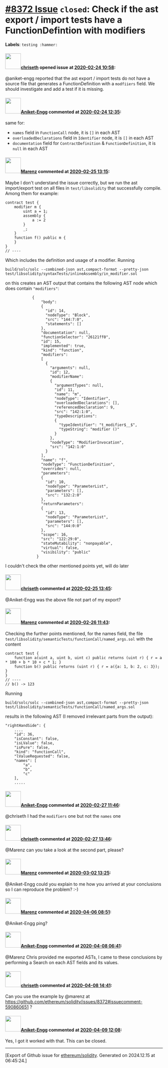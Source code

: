 # [\#8372 Issue](https://github.com/ethereum/solidity/issues/8372) `closed`: Check if the ast export / import tests have a FunctionDefintion with modifiers
**Labels**: `testing :hammer:`


#### <img src="https://avatars.githubusercontent.com/u/9073706?v=4" width="50">[chriseth](https://github.com/chriseth) opened issue at [2020-02-24 10:58](https://github.com/ethereum/solidity/issues/8372):

@aniket-engg reported that the ast export / import tests do not have a source file that generates a FunctionDefinition with a `modfiiers` field. We should investigate and add a test if it is missing.

#### <img src="https://avatars.githubusercontent.com/u/30843294?u=eb4d4de214784ff4d5bad32971dad7ca0c25e7e7&v=4" width="50">[Aniket-Engg](https://github.com/Aniket-Engg) commented at [2020-02-24 12:35](https://github.com/ethereum/solidity/issues/8372#issuecomment-590298919):

same for:
- `names` field  in `FunctionCall` node, it is `[]` in each AST
- `overloadedDeclarations` field in `Identifier` node, it is `[]` in each AST
- `documentation` field for `ContractDefinition` & `FunctionDefinition`, it is `null` in each AST

#### <img src="https://avatars.githubusercontent.com/u/424752?u=2d50de05ec528b9b84f8b905a56e90669b0f8927&v=4" width="50">[Marenz](https://github.com/Marenz) commented at [2020-02-25 13:15](https://github.com/ethereum/solidity/issues/8372#issuecomment-590860651):

Maybe I don't understand the issue correctly, but we run the ast import/export test on all files in `test/libsolidity` that successfully compile. Among them for example:

```
contract test {
    modifier m {
        uint a = 1;
        assembly {
            a := 2
        }
        _;
    }
    function f() public m {
    }
}
// ----
```

Which includes the definition and usage of a modifier.
Running 
```
build/solc/solc --combined-json ast,compact-format --pretty-json test/libsolidity/syntaxTests/inlineAssembly/in_modifier.sol
```
on this creates an AST output that contains the following AST node which does contain `"modifiers"`:

```
            {
                "body":
                {
                  "id": 14,
                  "nodeType": "Block",
                  "src": "144:7:0",
                  "statements": []
                },
                "documentation": null,
                "functionSelector": "26121ff0",
                "id": 15,
                "implemented": true,
                "kind": "function",
                "modifiers":
                [
                  {
                    "arguments": null,
                    "id": 12,
                    "modifierName":
                    {
                      "argumentTypes": null,
                      "id": 11,
                      "name": "m",
                      "nodeType": "Identifier",
                      "overloadedDeclarations": [],
                      "referencedDeclaration": 9,
                      "src": "142:1:0",
                      "typeDescriptions":
                      {
                        "typeIdentifier": "t_modifier$__$",
                        "typeString": "modifier ()"
                      }
                    },
                    "nodeType": "ModifierInvocation",
                    "src": "142:1:0"
                  }
                ],
                "name": "f",
                "nodeType": "FunctionDefinition",
                "overrides": null,
                "parameters":
                {
                  "id": 10,
                  "nodeType": "ParameterList",
                  "parameters": [],
                  "src": "132:2:0"
                },
                "returnParameters":
                {
                  "id": 13,
                  "nodeType": "ParameterList",
                  "parameters": [],
                  "src": "144:0:0"
                },
                "scope": 16,
                "src": "122:29:0",
                "stateMutability": "nonpayable",
                "virtual": false,
                "visibility": "public"
              }
```

I couldn't check the other mentioned points yet, will do later

#### <img src="https://avatars.githubusercontent.com/u/9073706?v=4" width="50">[chriseth](https://github.com/chriseth) commented at [2020-02-25 13:45](https://github.com/ethereum/solidity/issues/8372#issuecomment-590874207):

@Aniket-Engg was the above file not part of my export?

#### <img src="https://avatars.githubusercontent.com/u/424752?u=2d50de05ec528b9b84f8b905a56e90669b0f8927&v=4" width="50">[Marenz](https://github.com/Marenz) commented at [2020-02-26 11:43](https://github.com/ethereum/solidity/issues/8372#issuecomment-591384635):

Checking the further points mentioned, for the names field, the file `test/libsolidity/semanticTests/functionCall/named_args.sol`
with the content

```
contract test {
    function a(uint a, uint b, uint c) public returns (uint r) { r = a * 100 + b * 10 + c * 1; }
    function b() public returns (uint r) { r = a({a: 1, b: 2, c: 3}); }
}
// ----
// b() -> 123
```
Running 
```
build/solc/solc --combined-json ast,compact-format --pretty-json test/libsolidity/semanticTests/functionCall/named_args.sol
```

results in the following AST (I removed irrelevant parts from the output):

```
"rightHandSide": {
	....
	"id": 36,
	"isConstant": false,
	"isLValue": false,
	"isPure": false,
	"kind": "functionCall",
	"lValueRequested": false,
	"names": [
		"a",
		"b",
		"c"
	],
	.....
```

#### <img src="https://avatars.githubusercontent.com/u/30843294?u=eb4d4de214784ff4d5bad32971dad7ca0c25e7e7&v=4" width="50">[Aniket-Engg](https://github.com/Aniket-Engg) commented at [2020-02-27 11:46](https://github.com/ethereum/solidity/issues/8372#issuecomment-591929891):

@chriseth I had the `modifiers` one but not the `names` one

#### <img src="https://avatars.githubusercontent.com/u/9073706?v=4" width="50">[chriseth](https://github.com/chriseth) commented at [2020-02-27 13:46](https://github.com/ethereum/solidity/issues/8372#issuecomment-591978935):

@Marenz can you take a look at the second part, please?

#### <img src="https://avatars.githubusercontent.com/u/424752?u=2d50de05ec528b9b84f8b905a56e90669b0f8927&v=4" width="50">[Marenz](https://github.com/Marenz) commented at [2020-03-02 13:25](https://github.com/ethereum/solidity/issues/8372#issuecomment-593400279):

@Aniket-Engg could you explain to me how you arrived at your conclusions so I can reproduce the problem? :-)

#### <img src="https://avatars.githubusercontent.com/u/424752?u=2d50de05ec528b9b84f8b905a56e90669b0f8927&v=4" width="50">[Marenz](https://github.com/Marenz) commented at [2020-04-06 08:51](https://github.com/ethereum/solidity/issues/8372#issuecomment-609662138):

@Aniket-Engg ping?

#### <img src="https://avatars.githubusercontent.com/u/30843294?u=eb4d4de214784ff4d5bad32971dad7ca0c25e7e7&v=4" width="50">[Aniket-Engg](https://github.com/Aniket-Engg) commented at [2020-04-08 06:41](https://github.com/ethereum/solidity/issues/8372#issuecomment-610780520):

@Marenz Chris provided me exported ASTs, I came to these conclusions by performing a Search on each AST fields and its values.

#### <img src="https://avatars.githubusercontent.com/u/9073706?v=4" width="50">[chriseth](https://github.com/chriseth) commented at [2020-04-08 14:41](https://github.com/ethereum/solidity/issues/8372#issuecomment-610998892):

Can you use the example by @marenz at https://github.com/ethereum/solidity/issues/8372#issuecomment-590860651 ?

#### <img src="https://avatars.githubusercontent.com/u/30843294?u=eb4d4de214784ff4d5bad32971dad7ca0c25e7e7&v=4" width="50">[Aniket-Engg](https://github.com/Aniket-Engg) commented at [2020-04-09 12:08](https://github.com/ethereum/solidity/issues/8372#issuecomment-611493167):

Yes, I got it worked with that. This can be closed.


-------------------------------------------------------------------------------



[Export of Github issue for [ethereum/solidity](https://github.com/ethereum/solidity). Generated on 2024.12.15 at 06:45:24.]
